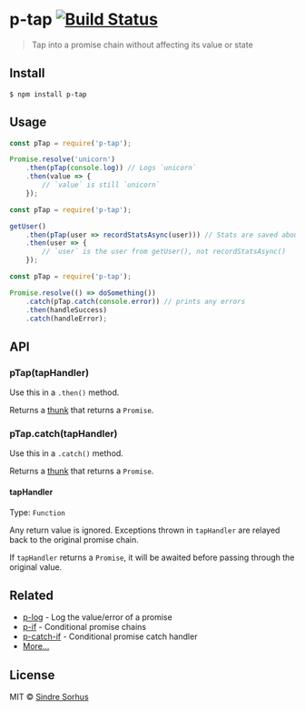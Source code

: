# p-tap [![Build Status](https://travis-ci.org/sindresorhus/p-tap.svg?branch=master)](https://travis-ci.org/sindresorhus/p-tap)

> Tap into a promise chain without affecting its value or state


## Install

```
$ npm install p-tap
```


## Usage

```js
const pTap = require('p-tap');

Promise.resolve('unicorn')
	.then(pTap(console.log)) // Logs `unicorn`
	.then(value => {
		// `value` is still `unicorn`
	});
```

```js
const pTap = require('p-tap');

getUser()
	.then(pTap(user => recordStatsAsync(user))) // Stats are saved about `user` async before the chain continues
	.then(user => {
		// `user` is the user from getUser(), not recordStatsAsync()
	});
```

```js
const pTap = require('p-tap');

Promise.resolve(() => doSomething())
	.catch(pTap.catch(console.error)) // prints any errors
	.then(handleSuccess)
	.catch(handleError);
```


## API

### pTap(tapHandler)

Use this in a `.then()` method.

Returns a [thunk](https://en.m.wikipedia.org/wiki/Thunk) that returns a `Promise`.

### pTap.catch(tapHandler)

Use this in a `.catch()` method.

Returns a [thunk](https://en.m.wikipedia.org/wiki/Thunk) that returns a `Promise`.

#### tapHandler

Type: `Function`

Any return value is ignored. Exceptions thrown in `tapHandler` are relayed back to the original promise chain.

If `tapHandler` returns a `Promise`, it will be awaited before passing through the original value.


## Related

- [p-log](https://github.com/sindresorhus/p-log) - Log the value/error of a promise
- [p-if](https://github.com/sindresorhus/p-if) - Conditional promise chains
- [p-catch-if](https://github.com/sindresorhus/p-catch-if) - Conditional promise catch handler
- [More…](https://github.com/sindresorhus/promise-fun)


## License

MIT © [Sindre Sorhus](https://sindresorhus.com)

